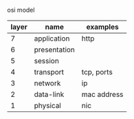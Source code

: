 osi model

|layer|name|examples|
|-----|----|----|
|7|application|http|
|6|presentation|
|5|session|
|4|transport|tcp, ports|
|3|network|ip|
|2|data-link|mac address|
|1|physical|nic|
